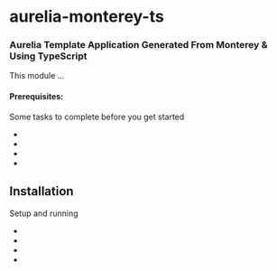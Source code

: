 aurelia-monterey-ts
==========
### Aurelia Template Application Generated From Monterey & Using TypeScript

This module ...


#### Prerequisites:

Some tasks to complete before you get started

  * 
  * 
  * 
  * 


Installation
------------

Setup and running

  *
  *
  *
  *
